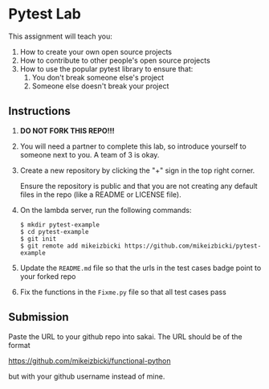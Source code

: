 # Pytest Lab

This assignment will teach you:

1. How to create your own open source projects
1. How to contribute to other people's open source projects
1. How to use the popular pytest library to ensure that:
    1. You don't break someone else's project
    1. Someone else doesn't break your project

## Instructions

1. **DO NOT FORK THIS REPO!!!**

1. You will need a partner to complete this lab,
    so introduce yourself to someone next to you.
    A team of 3 is okay.

1. Create a new repository by clicking the "+" sign in the top right corner.
   
   Ensure the repository is public and that you are not creating any default files in the repo (like a README or LICENSE file).

1. On the lambda server, run the following commands:
    ```
    $ mkdir pytest-example
    $ cd pytest-example
    $ git init
    $ git remote add mikeizbicki https://github.com/mikeizbicki/pytest-example

    ```

1. Update the `README.md` file so that the urls in the test cases badge point to your forked repo
1. Fix the functions in the `Fixme.py` file so that all test cases pass

## Submission

Paste the URL to your github repo into sakai. The URL should be of the format

https://github.com/mikeizbicki/functional-python

but with your github username instead of mine.
